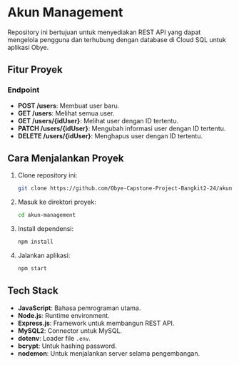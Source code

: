 # Akun Management

Repository ini bertujuan untuk menyediakan REST API yang dapat mengelola pengguna dan terhubung dengan database di Cloud SQL untuk aplikasi Obye.

## Fitur Proyek

### Endpoint
- **POST /users**: Membuat user baru.
- **GET /users**: Melihat semua user.
- **GET /users/{idUser}**: Melihat user dengan ID tertentu.
- **PATCH /users/{idUser}**: Mengubah informasi user dengan ID tertentu.
- **DELETE /users/{idUser}**: Menghapus user dengan ID tertentu.

## Cara Menjalankan Proyek
1. Clone repository ini:
   ```bash
   git clone https://github.com/Obye-Capstone-Project-Bangkit2-24/akun-management.git
   ```
2. Masuk ke direktori proyek:
   ```bash
   cd akun-management
   ```
3. Install dependensi:
   ```bash
   npm install
   ```
4. Jalankan aplikasi:
   ```bash
   npm start
   ```

## Tech Stack
- **JavaScript**: Bahasa pemrograman utama.
- **Node.js**: Runtime environment.
- **Express.js**: Framework untuk membangun REST API.
- **MySQL2**: Connector untuk MySQL.
- **dotenv**: Loader file `.env`.
- **bcrypt**: Untuk hashing password.
- **nodemon**: Untuk menjalankan server selama pengembangan.
